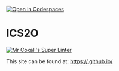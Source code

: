 [![Open in Codespaces](https://classroom.github.com/assets/launch-codespace-2972f46106e565e64193e422d61a12cf1da4916b45550586e14ef0a7c637dd04.svg)](https://classroom.github.com/open-in-codespaces?assignment_repo_id=18787910)
# ICS2O

[![Mr Coxall's Super Linter](https://github.com/<MTHS-ICD2O-1-2024>/<ICD2O-Unit-2-03-Kyle-Mathew-Magnaye8>/workflows/Mr%20Coxall's%20Super%20Linter/badge.svg)](https://github.com/<MTHS-ICD2O-1-2024>/<ICD2O-Unit-2-03-Kyle-Mathew-Magnaye8>/actions)

This site can be found at: [https://<MTHS-ICD2O-1-2024>.github.io/<ICD2O-Unit-2-03-Kyle-Mathew-Magnaye8>](https://<MTHS-ICD2O-1-2024>.github.io/<ICD2O-Unit-2-03-Kyle-Mathew-Magnaye8>)
